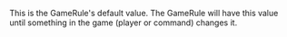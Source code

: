 This is the GameRule's default value. The GameRule will have this value until something in the game (player or command) changes it.